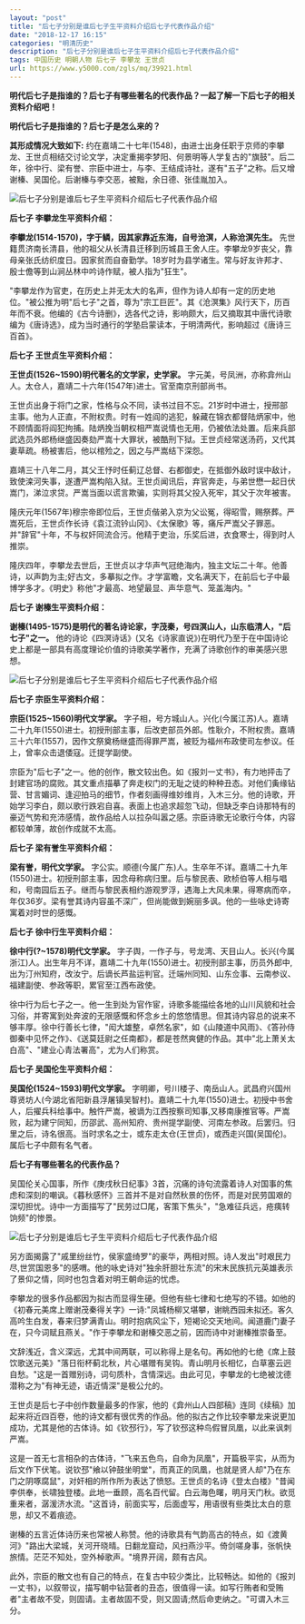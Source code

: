 ```yaml
---
layout: "post"
title: "后七子分别是谁后七子生平资料介绍后七子代表作品介绍"
date: "2018-12-17 16:15"
categories: "明清历史"
description: "后七子分别是谁后七子生平资料介绍后七子代表作品介绍"
tags: 中国历史 明朝人物 后七子 李攀龙 王世贞
url: https://www.y5000.com/zgls/mq/39921.html
---
```






**明代后七子是指谁的？后七子有哪些著名的代表作品？一起了解一下后七子的相关资料介绍吧！**

 **明代后七子是指谁的？后七子是怎么来的？**

 **其形成情况大致如下:**
约在嘉靖二十七年(1548)，由进士出身任职于京师的李攀龙、王世贞相结交讨论文学，决定重揭李梦阳、何景明等人学复古的"旗鼓"。后二年，徐中行、梁有誉、宗臣中进士，与李、王结成诗社，遂有"五子"之称。后又增谢榛、吴国伦。后谢榛与李交恶，被黜，余日德、张佳胤加入。

![后七子分别是谁后七子生平资料介绍后七子代表作品介绍](https://img.y5000.com/uploads/allimg/190110/0e159a1e1511932a4f4401e8b1752a4d.jpg)

 **后七子 李攀龙生平资料介绍：**

 **李攀龙(1514-1570)，字于鳞，因其家靠近东海，自号沧溟，人称沧溟先生。**
先世籍贯济南长清县，他的祖父从长清县迁移到历城县王舍人庄。李攀龙9岁丧父，靠母亲张氏纺织度日。因家贫而自奋勤学。18岁时为县学诸生。常与好友许邦才、殷士儋等到山涧丛林中吟诗作赋，被人指为"狂生"。

"李攀龙作为官吏，在历史上并无太大的名声，但作为诗人却有一定的历史地位。"被公推为明"后七子"之首，尊为"宗工巨匠"。其《沧溟集》风行天下，历百年而不衰。他编的《古今诗删》，选各代之诗，影响颇大，后又摘取其中唐代诗歌编为《唐诗选》，成为当时通行的学塾启蒙读本，于明清两代，影响超过《唐诗三百首》。

 **后七子 王世贞生平资料介绍：**

 **王世贞(1526~1590)明代著名的文学家，史学家。** 字元美，号凤洲，亦称弇州山人。太仓人，嘉靖二十六年(1547年)进士。官至南京刑部尚书。

王世贞出身于将门之家，性格与众不同，读书过目不忘。21岁时中进士，授邢部主事。他为人正直，不附权贵。时有一姓阎的逃犯，躲藏在锦衣都督陆炳家中，他不顾情面将阎犯拘捕。陆炳挽当朝权相严嵩说情也无用，仍被依法处置。后来兵部武选员外郎杨继盛因奏劾严嵩十大罪状，被酷刑下狱。王世贞经常送汤药，又代其妻草疏。杨被害后，他以棺殓之，因之与严嵩结下深怨。

嘉靖三十八年二月，其父王忬时任蓟辽总督、右都御史，在抵御外敌时误中敌计，致使滦河失事，遂遭严嵩构陷入狱。王世贞闻讯后，弃官奔走，与弟世懋一起日伏嵩门，涕泣求贷。严嵩当面以谎言欺骗，实则将其父投入死牢，其父于次年被害。

隆庆元年(1567年)穆宗帝即位后，王世贞偕弟入京为父讼冤，得昭雪，赐祭葬。严嵩死后，王世贞作长诗《袁江流钤山冈》、《太保歌》等，痛斥严嵩父子罪恶。并"辞官"十年，不与权奸同流合污。他精于吏治，乐奖后进，衣食寒士，得到时人推崇。

隆庆四年，李攀龙去世后，王世贞以才华声气冠绝海内，独主文坛二十年。他善诗，以声韵为主;好古文，多摹拟之作。才学富瞻，文名满天下，在前后七子中最博学多才。《明史》称他"才最高、地望最显、声华意气、笼盖海内。"

 **后七子 谢榛生平资料介绍：**

 **谢榛(1495-1575)是明代的著名诗论家，字茂秦，号四溟山人，山东临清人，"后七子"之一。**
他的诗论《四溟诗话》(又名《诗家直说》)在明代乃至于在中国诗论史上都是一部具有高度理论价值的诗歌美学著作，充满了诗歌创作的审美感兴思想。

![后七子分别是谁后七子生平资料介绍后七子代表作品介绍](https://img.y5000.com/uploads/allimg/190110/01bf901faa6b6a645557fdc9587d0eb8.jpg)

 **后七子 宗臣生平资料介绍：**

 **宗臣(1525~1560)明代文学家。**
字子相，号方城山人。兴化(今属江苏)人。嘉靖二十九年(1550)进士。初授刑部主事，后改吏部员外郎。性耿介，不附权贵。嘉靖三十六年(1557)，因作文祭奠杨继盛而得罪严嵩，被贬为福州布政使司左参议。任上，曾率众击退倭寇。迁提学副使。

宗臣为"后七子"之一。他的创作，散文较出色。如《报刘一丈书》，有力地抨击了封建官场的腐败。其文重点描摹了奔走权门的无耻之徒的种种丑态。对他们夤缘钻营、甘言媚词、逢迎拍马的细节，作者刻画得维妙维肖，入木三分。他的诗歌，开始学习李白，颇以歌行跌宕自喜。表面上也追求超忽飞动，但缺乏李白诗那特有的豪迈气势和充沛感情，故作品给人以拉杂叫嚣之感。宗臣诗歌无论歌行今体，内容都较单薄，故创作成就不太高。

 **后七子 梁有誉生平资料介绍：**

 **梁有誉，明代文学家。**
字公实。顺德(今属广东)人。生卒年不详。嘉靖二十九年(1550)进士。初授刑部主事，因念母称病归里。后与黎民表、欧桢伯等人相与唱和，号南园后五子。继而与黎民表相约游观罗浮，遇海上大风未果，得寒病而卒，年仅36岁。梁有誉其诗内容虽不深广，但尚能做到婉丽多讽。他的一些咏史诗寄寓着对时世的感慨。

 **后七子 徐中行生平资料介绍：**

 **徐中行(?~1578)明代文学家。**
字子舆，一作子与，号龙湾、天目山人。长兴(今属浙江)人。出生年月不详，嘉靖二十九年(1550)进士。初授刑部主事，历员外郎中,出为汀州知府，改汝宁。后谪长芦盐运判官。迁端州同知、山东佥事、云南参议、福建副使、参政等职，累官至江西布政使。

徐中行为后七子之一。他一生到处为官作宦，诗歌多能描绘各地的山川风貌和社会习俗，并寄寓到处奔波的无限感慨和怀念乡土的悠悠情思。但其诗内容总的说来不够丰厚。徐中行善长七律，"闳大雄整，卓然名家"，如《山陵道中风雨》、《答孙侍御秦中见怀之作》、《送莫廷尉之任南都》，都是苍然爽健的作品。其中"北上萧关太白高"、"建业心青法署高"，尤为人们称赏。

 **后七子 吴国伦生平资料介绍：**

 **吴国伦(1524~1593)明代文学家。**
字明卿，号川楼子、南岳山人。武昌府兴国州尊贤坊人(今湖北省阳新县浮屠镇吴智村)。嘉靖二十九年(1550)进士。初授中书舍人，后擢兵科给事中。触忤严嵩，被谪为江西按察司知事,又移南康推官等。严嵩败，起为建宁同知，历邵武、高州知府、贵州提学副使、河南左参政。后罢归。归里之后，诗名很高。当时求名之士，或东走太仓(王世贞)，或西走兴国(吴国伦)。属后七子中颇有名气者。

 **后七子有哪些著名的代表作品？**

吴国伦关心国事，所作《庚戌秋日纪事》3首，沉痛的诗句流露着诗人对国事的焦虑和深刻的嘲讽。《暮秋感怀》三首并不是对自然秋景的伤怀，而是对民劳国艰的深切担忧。诗中一方面描写了"民劳过□尾，客策下焦头"，"急难征兵远，疮痍转饷频"的惨景。

![后七子分别是谁后七子生平资料介绍后七子代表作品介绍](https://img.y5000.com/uploads/allimg/190110/b358e74ff834e07b874481063b4e1f9a.jpg)

另方面揭露了"戚里纷丝竹，侯家盛绮罗"的豪华，两相对照。诗人发出"时艰民力尽,世赏国恩多"的感喟。他的咏史诗对"独余肝胆壮东流"的宋末民族抗元英雄表示了景仰之情，同时也包含着对明王朝命运的忧虑。

李攀龙的很多作品都因为拟古而显得生硬。但他有些七律和七绝写的不错。如他的《初春元美席上赠谢茂秦得关字》一诗:"凤城杨柳又堪攀，谢眺西园未拟还。客久高吟生白发，春来归梦满青山。明时抱病风尘下，短褐论交天地间。闻道鹿门妻子在，只今词赋且燕关。"作于李攀龙和谢榛交恶之前，因而诗中对谢榛推崇备至。

文辞浅近，含义深远，尤其中间两联，可以称得上是名句。再如他的七绝《席上鼓饮歌送元美》"落日衔杯蓟北秋，片心堪赠有吴钩。青山明月长相忆，白草塞云迥自愁。"这是一首赠别诗，词句质朴，含情深远。由此可见，李攀龙的七绝被沈德潜称之为"有神无迹，语近情深"是极公允的。

王世贞是后七子中创作数量最多的作家，他的《弇州山人四部稿》连同《续稿》加起来将近四百卷，他的诗文都有很优秀的作品。他的拟古之作比较李攀龙来说更加成功，尤其是他的古体诗。如《钦邳行》，写了钦邳这种鸟假冒凤凰，以此来讽刺严嵩。

这是一首无七言相杂的古体诗，"飞来五色鸟，自命为凤凰"，开篇极平实，从而为后文作下伏笔。说钦邳"飨以钟鼓坐明堂"，而真正的凤凰，也就是贤人却"乃在东门之阴啄腐鼠"，对奸相的所作所为表达了愤怒。王世贞的名诗《登太白楼》"昔闻李供奉，长啸独登楼。此地一垂顾，高名百代留。白云海色曙，明月天门秋。欲觅重来者，潺湲济水流。"这首诗，前面实写，后面虚写，用语很有些类比太白的意思，却又不着痕迹。

谢榛的五言近体诗历来也常被人称赞。他的诗歌具有气韵高古的特点，如《渡黄河》"路出大梁城，关河开晓晴。日翻龙窟动，风扫燕沙平。倚剑嗟身事，张帆快旅情。茫茫不知处，空外棹歌声。"境界开阔，颇有古风。

此外，宗臣的散文也有自己的特点，在复古中较少类比，比较畅达。如他的《报刘一丈书》，以叙带议，描写朝中钻营者的丑态，很值得一读。如写行贿者和受贿者"主者故不受，则固请。主者故固不受，则又固请;然后命吏纳之。"可谓入木三分。

